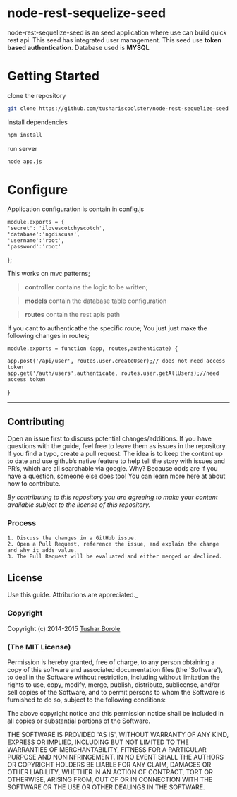 # node-rest-sequelize-seed

node-rest-sequelize-seed is an seed application where use can build quick rest api. This seed has integrated user management. This seed use **token based authentication**. Database used is **MYSQL**



# Getting Started

clone the repository 

```sh
git clone https://github.com/tushariscoolster/node-rest-sequelize-seed
```

Install dependencies

```sh
npm install 
```

run server

```sh
node app.js 
```

# Configure

Application configuration is contain in config.js

    module.exports = {
    'secret': 'ilovescotchyscotch',
    'database':'ngdiscuss',
    'username':'root',
    'password':'root'
};



This works on mvc patterns;

> **controller** contains the logic to be written;

> **models** contain the database table configuration

> **routes** contain the rest apis path

If you cant to authenticathe the specific route;
You just just make the following changes in routes;

    module.exports = function (app, routes,authenticate) {

    app.post('/api/user', routes.user.createUser);// does not need access token
    app.get('/auth/users',authenticate, routes.user.getAllUsers);//need access token



}




----------

## Contributing

Open an issue first to discuss potential changes/additions. If you have questions with the guide, feel free to leave them as issues in the repository. If you find a typo, create a pull request. The idea is to keep the content up to date and use github’s native feature to help tell the story with issues and PR’s, which are all searchable via google. Why? Because odds are if you have a question, someone else does too! You can learn more here at about how to contribute.

*By contributing to this repository you are agreeing to make your content available subject to the license of this repository.*

### Process
    1. Discuss the changes in a GitHub issue.
    2. Open a Pull Request, reference the issue, and explain the change and why it adds value.
    3. The Pull Request will be evaluated and either merged or declined.

## License

 Use this guide. Attributions are appreciated._

### Copyright

Copyright (c) 2014-2015 [Tushar Borole](http://www.tusharborole.com)

### (The MIT License)
Permission is hereby granted, free of charge, to any person obtaining
a copy of this software and associated documentation files (the
'Software'), to deal in the Software without restriction, including
without limitation the rights to use, copy, modify, merge, publish,
distribute, sublicense, and/or sell copies of the Software, and to
permit persons to whom the Software is furnished to do so, subject to
the following conditions:

The above copyright notice and this permission notice shall be
included in all copies or substantial portions of the Software.

THE SOFTWARE IS PROVIDED 'AS IS', WITHOUT WARRANTY OF ANY KIND,
EXPRESS OR IMPLIED, INCLUDING BUT NOT LIMITED TO THE WARRANTIES OF
MERCHANTABILITY, FITNESS FOR A PARTICULAR PURPOSE AND NONINFRINGEMENT.
IN NO EVENT SHALL THE AUTHORS OR COPYRIGHT HOLDERS BE LIABLE FOR ANY
CLAIM, DAMAGES OR OTHER LIABILITY, WHETHER IN AN ACTION OF CONTRACT,
TORT OR OTHERWISE, ARISING FROM, OUT OF OR IN CONNECTION WITH THE
SOFTWARE OR THE USE OR OTHER DEALINGS IN THE SOFTWARE.

